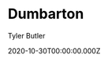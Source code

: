 ---
title: Dumbarton
github: https://github.com/tcbutler320/Jekyll-Theme-Dumbarton
demo: https://dumbarton.netlify.app/index.html
author: Tyler Butler
ssg:
  - Jekyll
cms:
  - Markdown
css:
  - Bootstrap
archetype:
  - Blog
  - Portfolio
date: 2020-10-30T00:00:00.000Z
description: A Jekyll theme designed for academics, powered by Bootstrap
draft: false
publish_date: '2020-10-30T02:48:49Z'
update_date: '2021-03-02T00:19:24Z'
github_star: 36
github_fork: 38
---